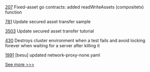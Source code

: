 
[207](https://github.com/hyperledger/caliper-benchmarks/pull/207) Fixed-asset go contracts: added readWriteAssets (compositetx) function

[781](https://github.com/hyperledger/fabric-samples/pull/781) Update secured asset transfer sample

[3503](https://github.com/hyperledger/fabric/pull/3503) Update secured asset transfer tutorial

[430](https://github.com/hyperledger-labs/orion-server/pull/430) Destroys cluster environment when a test fails and avoid locking forever when waiting for a server after killing it

[1991](https://github.com/hyperledger/bevel/pull/1991) [besu] updated network-proxy-none.yaml


[See more >>>](https://start-here.hyperledger.org/pull-requests)
